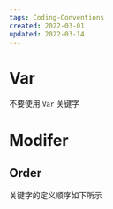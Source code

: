 ```yaml
---
tags: Coding-Conventions
created: 2022-03-01
updated: 2022-03-14
---
```



# Var

不要使用 `Var` 关键字

# Modifer


## Order

关键字的定义顺序如下所示





